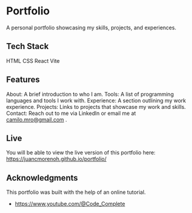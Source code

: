 # Portfolio
A personal portfolio showcasing my skills, projects, and experiences.

## Tech Stack
HTML
CSS
React
Vite

## Features
About: A brief introduction to who I am.
Tools: A list of programming languages and tools I work with.
Experience: A section outlining my work experience.
Projects: Links to projects that showcase my work and skills.
Contact: Reach out to me via LinkedIn or email me at camilo.mro@gmail.com .

## Live
You will be able to view the live version of this portfolio here: https://juancmorenoh.github.io/portfolio/

## Acknowledgments
This portfolio was built with the help of an online tutorial.
- https://www.youtube.com/@Code_Complete

